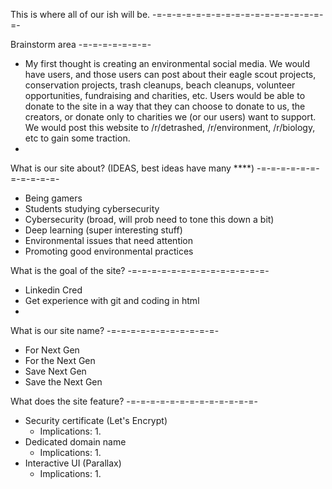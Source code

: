 This is where all of our ish will be. 
-=-=-=-=-=-=-=-=-=-=-=-=-=-=-=-=-=-=-

Brainstorm area
-=-=-=-=-=-=-=-
* My first thought is creating an environmental social media. We would have users, 
and those users can post about their eagle scout projects, conservation projects,
trash cleanups, beach cleanups, volunteer opportunities, fundraising and charities, etc.
Users would be able to donate to the site in a way that they can choose to donate to us,
the creators, or donate only to charities we (or our users) want to support. We would post
this website to /r/detrashed, /r/environment, /r/biology, etc to gain some traction.
* 


What is our site about? (IDEAS, best ideas have many ****)
-=-=-=-=-=-=-=-=-=-=-=-
* Being gamers
* Students studying cybersecurity
* Cybersecurity (broad, will prob need to tone this down a bit)
* Deep learning (super interesting stuff)
* Environmental issues that need attention
* Promoting good environmental practices

What is the goal of the site?
-=-=-=-=-=-=-=-=-=-=-=-=-=-=-
* Linkedin Cred
* Get experience with git and coding in html
* 


What is our site name?
-=-=-=-=-=-=-=-=-=-=-=-
* For Next Gen
* For the Next Gen
* Save Next Gen
* Save the Next Gen



What does the site feature?
-=-=-=-=-=-=-=-=-=-=-=-=-=-
* Security certificate (Let's Encrypt)
    - Implications:
        1. 
* Dedicated domain name
    - Implications:
        1. 
* Interactive UI (Parallax)
    - Implications:
        1. 